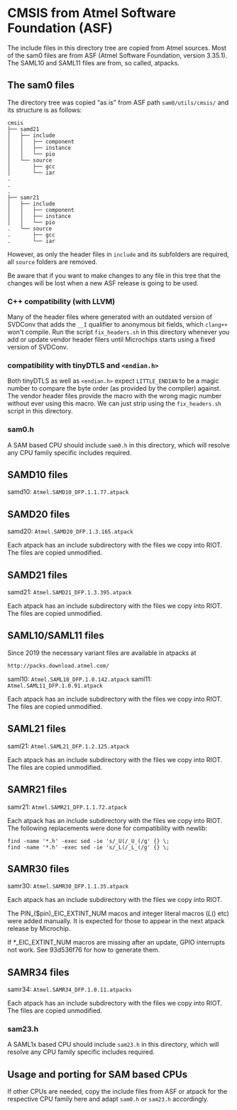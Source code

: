 # CMSIS from Atmel Software Foundation (ASF)

The include files in this directory tree are copied from Atmel
sources. Most of the sam0 files are from ASF (Atmel Software Foundation,
version 3.35.1). The SAML10 and SAML11 files are from, so called, atpacks.

## The sam0 files

The directory tree was copied "as is" from ASF path `sam0/utils/cmsis/` and
its  structure is as follows:

    cmsis
    ├── samd21
    │   ├── include
    │   │   ├── component
    │   │   ├── instance
    │   │   └── pio
    │   └── source
    │       ├── gcc
    │       └── iar
    .
    .
    .
    ├── samr21
    │   ├── include
    │   │   ├── component
    │   │   ├── instance
    │   │   └── pio
    .   └── source
    .       ├── gcc
    .       └── iar

However, as only the header files in `include` and its subfolders are required,
all `source` folders are removed.

Be aware that if you want to make changes to any file in this tree that the
changes will be lost when a new ASF release is going to be used.

### C++ compatibility (with LLVM)

Many of the header files where generated with an outdated version of SVDConv
that adds the `__I` qualifier to anonymous bit fields, which `clang++` won't
compile. Run the script `fix_headers.sh` in this directory whenever you
add or update vendor header filers until Microchips starts using a fixed version
of SVDConv.

### compatibility with tinyDTLS and `<endian.h>`

Both tinyDTLS as well as `<endian.h>` expect `LITTLE_ENDIAN` to be a magic
number to compare the byte order (as provided by the compiler) against. The
vendor header files provide the macro with the wrong magic number without
ever using this macro. We can just strip using the `fix_headers.sh` script
in this directory.

### sam0.h

A SAM based CPU should include `sam0.h` in this directory, which will
resolve  any CPU family specific includes required.

## SAMD10 files

samd10: `Atmel.SAMD10_DFP.1.1.77.atpack`

## SAMD20 files

samd20: `Atmel.SAMD20_DFP.1.3.165.atpack`

Each atpack has an include subdirectory with the files we copy into
RIOT. The files are copied unmodified.

## SAMD21 files

samd21: `Atmel.SAMD21_DFP.1.3.395.atpack`

Each atpack has an include subdirectory with the files we copy into
RIOT. The files are copied unmodified.

## SAML10/SAML11 files

Since 2019 the necessary variant files are available in atpacks at

    http://packs.download.atmel.com/

saml10: `Atmel.SAML10_DFP.1.0.142.atpack`
saml11: `Atmel.SAML11_DFP.1.0.91.atpack`

Each atpack has an include subdirectory with the files we copy into
RIOT. The files are copied unmodified.

## SAML21 files

saml21: `Atmel.SAML21_DFP.1.2.125.atpack`

Each atpack has an include subdirectory with the files we copy into
RIOT. The files are copied unmodified.

## SAMR21 files

samr21: `Atmel.SAMR21_DFP.1.1.72.atpack`

Each atpack has an include subdirectory with the files we copy into
RIOT. The following replacements were done for compatibility with newlib:

    find -name '*.h' -exec sed -ie 's/_U(/_U_(/g' {} \;
    find -name '*.h' -exec sed -ie 's/_L(/_L_(/g' {} \;

## SAMR30 files

samr30: `Atmel.SAMR30_DFP.1.1.35.atpack`

Each atpack has an include subdirectory with the files we copy into
RIOT.

The PIN_($pin)_EIC_EXTINT_NUM macos and integer literal macros (_L_() etc)
were added manually.
It is expected for those to appear in the next atpack release by
Microchip.

If *_EIC_EXTINT_NUM macros are missing after an update, GPIO interrupts
not work. See 93d536f76 for how to generate them.

## SAMR34 files

samr34: `Atmel.SAMR34_DFP.1.0.11.atpacks`

Each atpack has an include subdirectory with the files we copy into
RIOT. The files are copied unmodified.

### sam23.h

A SAML1x based CPU should include `sam23.h` in this directory, which will
resolve any CPU family specific includes required.

## Usage and porting for SAM based CPUs

If other CPUs are needed, copy the include files from ASF or atpack for the
respective  CPU family here and adapt `sam0.h` or `sam23.h` accordingly.
